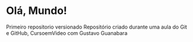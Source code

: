 # Olá, Mundo!
 Primeiro repositorio versionado
 Repositório criado durante uma aula do Git e GitHub, CursoemVideo com Gustavo Guanabara

